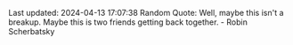 Last updated: 2024-04-13 17:07:38
Random Quote: Well, maybe this isn't a breakup. Maybe this is two friends getting back together. - Robin Scherbatsky